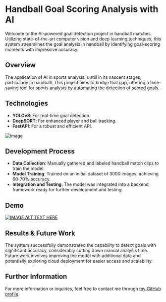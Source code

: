 # Handball Goal Scoring Analysis with AI

Welcome to the AI-powered goal detection project in handball matches. Utilizing state-of-the-art computer vision and deep learning techniques, this system streamlines the goal analysis in handball by identifying goal-scoring moments with impressive accuracy.

## Overview
The application of AI in sports analysis is still in its nascent stages, particularly in handball. This project aims to bridge that gap, offering a time-saving tool for sports analysts by automating the detection of scored goals.

## Technologies
- **YOLOv8**: For real-time goal detection.
- **DeepSORT**: For enhanced player and ball tracking.
- **FastAPI**: For a robust and efficient API.

![image](https://github.com/ignaciogomenuka/Fast_final/assets/103946112/4c147c09-eced-47d8-bdd9-c03fcf58f642)


## Development Process
- **Data Collection**: Manually gathered and labeled handball match clips to train the model.
- **Model Training**: Trained on an initial dataset of 3000 images, achieving 60-70% accuracy.
- **Integration and Testing**: The model was integrated into a backend framework ready for further development and testing.

## Demo

[![IMAGE ALT TEXT HERE](https://img.youtube.com/vi/T12SivSE81I&ab_channel=Ignacio.jpg)](https://www.youtube.com/watch?v=T12SivSE81I&ab_channel=Ignacio)

## Results & Future Work
The system successfully demonstrated the capability to detect goals with significant accuracy, considerably cutting down manual analysis time. Future work involves improving the model with additional data and potentially exploring cloud deployment for easier access and scalability.


## Further Information
For more information or inquiries, feel free to contact me through [my GitHub profile](https://github.com/FelipeCoder23).


